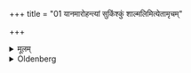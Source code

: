 +++
title = "01 यानमारोहन्त्यां सुकिंश्कुं शाल्मलिमित्येतामृचम्"

+++

<details><summary>मूलम्</summary>

यानमारोहन्त्यां सुकिंश्कुं शाल्मलिमित्येतामृचं जपेत् १
</details>

<details><summary>Oldenberg</summary>

1. When she mounts the chariot, let him murmur the verse, 'Adorned with Kimsuka flowers, of Salmali wood' (MB. I, 3, 11).
</details>
